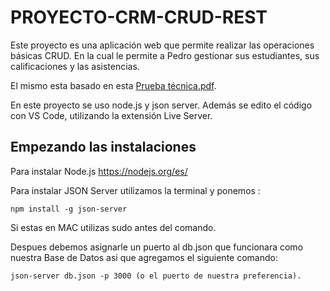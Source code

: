 # PROYECTO-CRM-CRUD-REST

Este proyecto es una aplicación web que permite realizar las operaciones básicas CRUD.
En la cual le permite a Pedro gestionar sus estudiantes, sus calificaciones y las asistencias.

El mismo esta basado en esta [Prueba técnica.pdf](https://github.com/marwinmarte/44-PROYECTO-CRM-CRUD-REST/files/9544723/Prueba.tecnica.pdf).

En este proyecto se uso node.js y json server.
Además se edito el código con VS Code, utilizando la extensión Live Server.

## Empezando las instalaciones

Para instalar Node.js https://nodejs.org/es/

Para instalar JSON Server utilizamos la terminal y ponemos : 
```
npm install -g json-server
```

Si estas en MAC utilizas sudo antes del comando.

Despues debemos asignarle un puerto al db.json que funcionara como nuestra Base de Datos asi que agregamos el siguiente comando: 

```
json-server db.json -p 3000 (o el puerto de nuestra preferencia).
```

